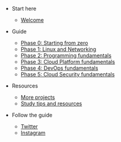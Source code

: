 <!-- docs/_sidebar.md -->

- Start here 
  - [Welcome](/#welcome)

- Guide

  - [Phase 0: Starting from zero](phase0/README.md)
  - [Phase 1: Linux and Networking](phase1/README.md)
  - [Phase 2: Programming fundamentals](phase2/README.md)
  - [Phase 3: Cloud Platform fundamentals](phase3/README.md)
  - [Phase 4: DevOps fundamentals](phase4/README.md)
  - [Phase 5: Cloud Security fundamentals](phase5/README.md)

- Resources

  - [More projects](projects/README.md)
  - [Study tips and resources](resources/readme.md)

- Follow the guide

  - [Twitter](https://twitter.com/learntocloud)
  - [Instagram](https://instagram.com/learntocloudguide)